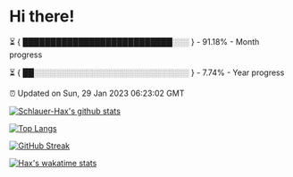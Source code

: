 # Hi there!

⏳ { ███████████████████████████░░░ } - 91.18% - Month progress

⏳ { ██░░░░░░░░░░░░░░░░░░░░░░░░░░░░ } - 7.74% - Year progress

⏰ Updated on Sun, 29 Jan 2023 06:23:02 GMT


[![Schlauer-Hax's github stats](https://github-readme-stats.vercel.app/api?username=Schlauer-Hax&show_icons=true&theme=dark&count_private=true)](https://github.com/Schlauer-Hax)


[![Top Langs](https://github-readme-stats.vercel.app/api/top-langs/?username=Schlauer-Hax&layout=compact&theme=dark)](https://github.com/Schlauer-Hax?tab=repositories)

[![GitHub Streak](https://streak-stats.demolab.com?user=Schlauer-Hax&theme=dark)](https://git.io/streak-stats)

[![Hax's wakatime stats](https://github-readme-stats.vercel.app/api/wakatime?username=Hax&theme=dark)](https://wakatime.com/@Hax)

